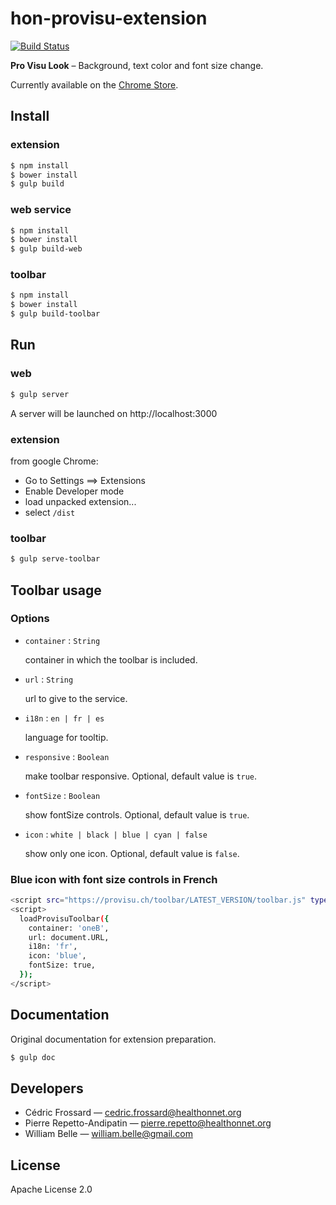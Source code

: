 hon-provisu-extension
=====================

[![Build Status](https://travis-ci.org/healthonnet/hon-provisu-extension.svg?branch=master)](https://travis-ci.org/healthonnet/hon-provisu-extension)

**Pro Visu Look** – Background, text color and font size change.

Currently available on the
[Chrome Store](https://chrome.google.com/webstore/detail/pro-visu-look/aclahhnnigljilaknnbjbjeopdcfhoad).

Install
-------

### extension

```bash
$ npm install
$ bower install
$ gulp build
```

### web service

```bash
$ npm install
$ bower install
$ gulp build-web
```

### toolbar

```bash
$ npm install
$ bower install
$ gulp build-toolbar
```

Run
---

### web

```bash
$ gulp server
```

A server will be launched on http://localhost:3000

### extension

from google Chrome:

* Go to Settings ==> Extensions
* Enable Developer mode
* load unpacked extension...
* select `/dist`

### toolbar

```bash
$ gulp serve-toolbar
```

Toolbar usage
-------------

### Options

* `container` : `String`

  container in which the toolbar is included.

* `url` : `String`

  url to give to the service.

* `i18n` : `en | fr | es`

  language for tooltip.

* `responsive` : `Boolean`

  make toolbar responsive. Optional, default value is `true`.

* `fontSize` : `Boolean`

  show fontSize controls. Optional, default value is `true`.

* `icon` : `white | black | blue | cyan | false`

  show only one icon. Optional, default value is `false`.

### Blue icon with font size controls in French

```bash
<script src="https://provisu.ch/toolbar/LATEST_VERSION/toolbar.js" type="text/javascript"></script>
<script>
  loadProvisuToolbar({
    container: 'oneB',
    url: document.URL,
    i18n: 'fr',
    icon: 'blue',
    fontSize: true,
  });
</script>
```

Documentation
-------------

Original documentation for extension preparation.

```bash
$ gulp doc
```

Developers
----------

* Cédric Frossard — <cedric.frossard@healthonnet.org>
* Pierre Repetto-Andipatin — <pierre.repetto@healthonnet.org>
* William Belle — <william.belle@gmail.com>

License
-------

Apache License 2.0
